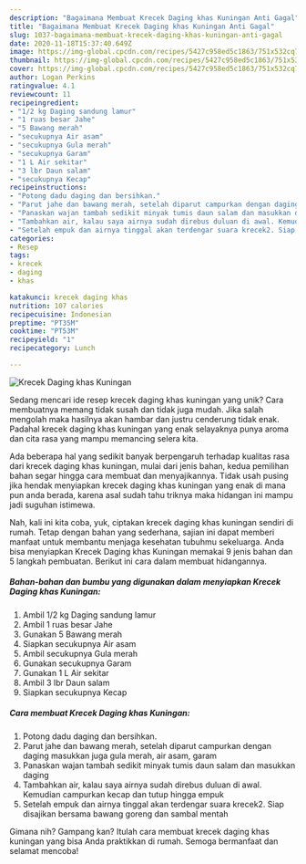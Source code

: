 ```yaml
---
description: "Bagaimana Membuat Krecek Daging khas Kuningan Anti Gagal"
title: "Bagaimana Membuat Krecek Daging khas Kuningan Anti Gagal"
slug: 1037-bagaimana-membuat-krecek-daging-khas-kuningan-anti-gagal
date: 2020-11-18T15:37:40.649Z
image: https://img-global.cpcdn.com/recipes/5427c958ed5c1863/751x532cq70/krecek-daging-khas-kuningan-foto-resep-utama.jpg
thumbnail: https://img-global.cpcdn.com/recipes/5427c958ed5c1863/751x532cq70/krecek-daging-khas-kuningan-foto-resep-utama.jpg
cover: https://img-global.cpcdn.com/recipes/5427c958ed5c1863/751x532cq70/krecek-daging-khas-kuningan-foto-resep-utama.jpg
author: Logan Perkins
ratingvalue: 4.1
reviewcount: 11
recipeingredient:
- "1/2 kg Daging sandung lamur"
- "1 ruas besar Jahe"
- "5 Bawang merah"
- "secukupnya Air asam"
- "secukupnya Gula merah"
- "secukupnya Garam"
- "1 L Air sekitar"
- "3 lbr Daun salam"
- "secukupnya Kecap"
recipeinstructions:
- "Potong dadu daging dan bersihkan."
- "Parut jahe dan bawang merah, setelah diparut campurkan dengan daging masukkan juga gula merah, air asam, garam"
- "Panaskan wajan tambah sedikit minyak tumis daun salam dan masukkan daging"
- "Tambahkan air, kalau saya airnya sudah direbus duluan di awal. Kemudian campurkan kecap dan tutup hingga empuk"
- "Setelah empuk dan airnya tinggal akan terdengar suara krecek2. Siap disajikan bersama bawang goreng dan sambal mentah"
categories:
- Resep
tags:
- krecek
- daging
- khas

katakunci: krecek daging khas 
nutrition: 107 calories
recipecuisine: Indonesian
preptime: "PT35M"
cooktime: "PT53M"
recipeyield: "1"
recipecategory: Lunch

---
```



![Krecek Daging khas Kuningan](https://img-global.cpcdn.com/recipes/5427c958ed5c1863/751x532cq70/krecek-daging-khas-kuningan-foto-resep-utama.jpg)

Sedang mencari ide resep krecek daging khas kuningan yang unik? Cara membuatnya memang tidak susah dan tidak juga mudah. Jika salah mengolah maka hasilnya akan hambar dan justru cenderung tidak enak. Padahal krecek daging khas kuningan yang enak selayaknya punya aroma dan cita rasa yang mampu memancing selera kita.



Ada beberapa hal yang sedikit banyak berpengaruh terhadap kualitas rasa dari krecek daging khas kuningan, mulai dari jenis bahan, kedua pemilihan bahan segar hingga cara membuat dan menyajikannya. Tidak usah pusing jika hendak menyiapkan krecek daging khas kuningan yang enak di mana pun anda berada, karena asal sudah tahu triknya maka hidangan ini mampu jadi suguhan istimewa.


Nah, kali ini kita coba, yuk, ciptakan krecek daging khas kuningan sendiri di rumah. Tetap dengan bahan yang sederhana, sajian ini dapat memberi manfaat untuk membantu menjaga kesehatan tubuhmu sekeluarga. Anda bisa menyiapkan Krecek Daging khas Kuningan memakai 9 jenis bahan dan 5 langkah pembuatan. Berikut ini cara dalam membuat hidangannya.

<!--inarticleads1-->

##### Bahan-bahan dan bumbu yang digunakan dalam menyiapkan Krecek Daging khas Kuningan:

1. Ambil 1/2 kg Daging sandung lamur
1. Ambil 1 ruas besar Jahe
1. Gunakan 5 Bawang merah
1. Siapkan secukupnya Air asam
1. Ambil secukupnya Gula merah
1. Gunakan secukupnya Garam
1. Gunakan 1 L Air sekitar
1. Ambil 3 lbr Daun salam
1. Siapkan secukupnya Kecap




<!--inarticleads2-->

##### Cara membuat Krecek Daging khas Kuningan:

1. Potong dadu daging dan bersihkan.
1. Parut jahe dan bawang merah, setelah diparut campurkan dengan daging masukkan juga gula merah, air asam, garam
1. Panaskan wajan tambah sedikit minyak tumis daun salam dan masukkan daging
1. Tambahkan air, kalau saya airnya sudah direbus duluan di awal. Kemudian campurkan kecap dan tutup hingga empuk
1. Setelah empuk dan airnya tinggal akan terdengar suara krecek2. Siap disajikan bersama bawang goreng dan sambal mentah




Gimana nih? Gampang kan? Itulah cara membuat krecek daging khas kuningan yang bisa Anda praktikkan di rumah. Semoga bermanfaat dan selamat mencoba!
